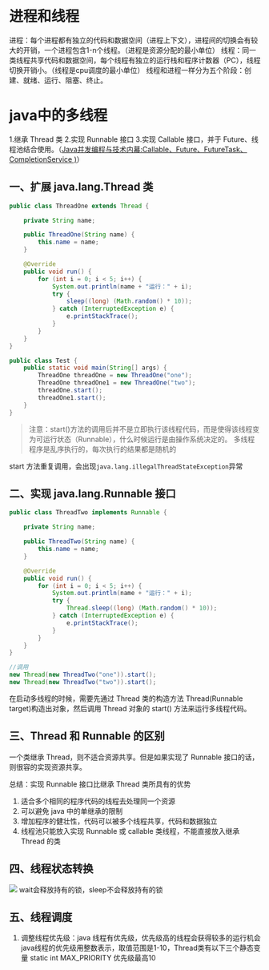 # 进程和线程
进程：每个进程都有独立的代码和数据空间（进程上下文），进程间的切换会有较大的开销，一个进程包含1-n个线程。（进程是资源分配的最小单位）
线程：同一类线程共享代码和数据空间，每个线程有独立的运行栈和程序计数器（PC），线程切换开销小。（线程是cpu调度的最小单位）
线程和进程一样分为五个阶段：创建、就绪、运行、阻塞、终止。
# java中的多线程
1.继承 Thread 类
2.实现 Runnable 接口
3.实现 Callable 接口，并于 Future、线程池结合使用。（[Java并发编程与技术内幕:Callable、Future、FutureTask、CompletionService )](http://blog.csdn.net/evankaka/article/details/51610635)）
## 一、扩展 java.lang.Thread 类
```java
public class ThreadOne extends Thread {

    private String name;

    public ThreadOne(String name) {
        this.name = name;
    }

    @Override
    public void run() {
        for (int i = 0; i < 5; i++) {
            System.out.println(name + "运行：" + i);
            try {
                sleep((long) (Math.random() * 10));
            } catch (InterruptedException e) {
                e.printStackTrace();
            }
        }
    }
}

public class Test {
    public static void main(String[] args) {
        ThreadOne threadOne = new ThreadOne("one");
        ThreadOne threadOne1 = new ThreadOne("two");
        threadOne.start();
        threadOne1.start();
    }
}
```
>注意：start()方法的调用后并不是立即执行该线程代码，而是使得该线程变为可运行状态（Runnable），什么时候运行是由操作系统决定的。
> 多线程程序是乱序执行的，每次执行的结果都是随机的

start 方法重复调用，会出现`java.lang.illegalThreadStateException`异常
## 二、实现 java.lang.Runnable 接口
```java
public class ThreadTwo implements Runnable {

    private String name;

    public ThreadTwo(String name) {
        this.name = name;
    }

    @Override
    public void run() {
        for (int i = 0; i < 5; i++) {
            System.out.println(name + "运行：" + i);
            try {
                Thread.sleep((long) (Math.random() * 10));
            } catch (InterruptedException e) {
                e.printStackTrace();
            }
        }
    }
}

//调用
new Thread(new ThreadTwo("one")).start();
new Thread(new ThreadTwo("two")).start();
```
在启动多线程的时候，需要先通过 Thread 类的构造方法 Thread(Runnable target)构造出对象，然后调用 Thread 对象的 start() 方法来运行多线程代码。
## 三、Thread 和 Runnable 的区别
一个类继承 Thread，则不适合资源共享。但是如果实现了 Runnable 接口的话，则很容的实现资源共享。

总结：实现 Runnable 接口比继承 Thread 类所具有的优势
1. 适合多个相同的程序代码的线程去处理同一个资源
2. 可以避免 java 中的单继承的限制
3. 增加程序的健壮性，代码可以被多个线程共享，代码和数据独立
4. 线程池只能放入实现 Runnable 或 callable 类线程，不能直接放入继承 Thread 的类

## 四、线程状态转换
![](./_image/2018-01-25-11-21-13.jpg)
wait会释放持有的锁，sleep不会释放持有的锁
## 五、线程调度
1. 调整线程优先级：java 线程有优先级，优先级高的线程会获得较多的运行机会
    java线程的优先级用整数表示，取值范围是1-10，Thread类有以下三个静态变量
   static int MAX_PRIORITY   优先级最高10 
